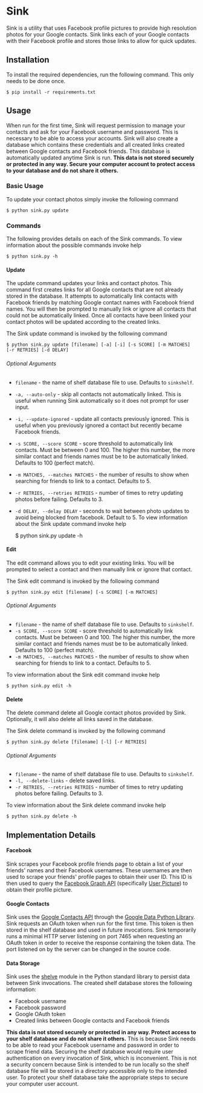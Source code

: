 # Sink

Sink is a utility that uses Facebook profile pictures to provide high resolution photos for your Google contacts. Sink links each of your Google contacts with their Facebook profile and stores those links to allow for quick updates.

## Installation

To install the required dependencies, run the following command.  This only needs to be done once.

    $ pip install -r requirements.txt

## Usage

When run for the first time, Sink will request permission to manage your contacts and ask for your Facebook username and password.  This is necessary to be able to access your accounts.  Sink will also create a database which contains these credentials and all created links created between Google contacts and Facebook friends.  This database is automatically updated anytime Sink is run.  **This data is not stored securely or protected in any way.  Secure your computer account to protect access to your database and do not share it others.**

### Basic Usage

To update your contact photos simply invoke the following command

    $ python sink.py update

### Commands

The following provides details on each of the Sink commands.  To view information about the possible commands invoke help

    $ python sink.py -h

#### Update

The update command updates your links and contact photos.  This command first creates links for all Google contacts that are not already stored in the database.  It attempts to automatically link contacts with Facebook friends by matching Google contact names with Facebook friend names.  You will then be prompted to manually link or ignore all contacts that could not be automatically linked.  Once all contacts have been linked your contact photos will be updated according to the created links.

The Sink update command is invoked by the following command

    $ python sink.py update [filename] [-a] [-i] [-s SCORE] [-m MATCHES] [-r RETRIES] [-d DELAY]

###### Optional Arguments

* `filename` - the name of shelf database file to use.  Defaults to `sinkshelf`.
* `-a, --auto-only` - skip all contacts not automatically linked.  This is useful when running Sink automatically so it does not prompt for user input.
* `-i, --update-ignored` - update all contacts previously ignored.  This is useful when you previously ignored a contact but recently became Facebook friends.
* `-s SCORE, --score SCORE` - score threshold to automatically link contacts.  Must be between 0 and 100.  The higher this number, the more similar contact and friends names must be to be automatically linked.  Defaults to 100 (perfect match).
* `-m MATCHES, --matches MATCHES` - the number of results to show when searching for friends to link to a contact.  Defaults to 5.
* `-r RETRIES, --retries RETRIES` - number of times to retry updating photos before failing.  Defaults to 3.
* `-d DELAY, --delay DELAY` - seconds to wait between photo updates to avoid being blocked from facebook. Default to 5.
To view information about the Sink update command invoke help

    $ python sink.py update -h

#### Edit

The edit command allows you to edit your existing links.  You will be prompted to select a contact and then manually link or ignore that contact.

The Sink edit command is invoked by the following command

    $ python sink.py edit [filename] [-s SCORE] [-m MATCHES]

###### Optional Arguments

* `filename` - the name of shelf database file to use.  Defaults to `sinkshelf`.
* `-s SCORE, --score SCORE` - score threshold to automatically link contacts.  Must be between 0 and 100.  The higher this number, the more similar contact and friends names must be to be automatically linked.  Defaults to 100 (perfect match).
* `-m MATCHES, --matches MATCHES` - the number of results to show when searching for friends to link to a contact.  Defaults to 5.

To view information about the Sink edit command invoke help

    $ python sink.py edit -h

#### Delete

The delete command delete all Google contact photos provided by Sink.  Optionally, it will also delete all links saved in the database.

The Sink delete command is invoked by the following command

    $ python sink.py delete [filename] [-l] [-r RETRIES]

###### Optional Arguments

* `filename` - the name of shelf database file to use.  Defaults to `sinkshelf`.
* `-l, --delete-links` - delete saved links.
* `-r RETRIES, --retries RETRIES` - number of times to retry updating photos before failing.  Defaults to 3.

To view information about the Sink delete command invoke help

    $ python sink.py delete -h

## Implementation Details

#### Facebook

Sink scrapes your Facebook profile friends page to obtain a list of your friends' names and their Facebook usernames.  These usernames are then used to scrape your friends' profile pages to obtain their user ID.  This ID is then used to query the [Facebook Graph API](https://developers.facebook.com/docs/graph-api) (specifically [User Picture](https://developers.facebook.com/docs/graph-api/reference/user/picture)) to obtain their profile picture.

#### Google Contacts

Sink uses the [Google Contacts API](https://developers.google.com/google-apps/contacts) through the [Google Data Python Library](https://github.com/google/gdata-python-client).  Sink requests an OAuth token when run for the first time.  This token is then stored in the shelf database and used in future invocations.  Sink temporarily runs a minimal HTTP server listening on port 7465 when requesting an OAuth token in order to receive the response containing the token data.  The port listened on by the server can be changed in the source code.

#### Data Storage

Sink uses the [shelve](https://docs.python.org/library/shelve.html) module in the Python standard library to persist data between Sink invocations.  The created shelf database stores the following information:

* Facebook username
* Facebook password
* Google OAuth token
* Created links between Google contacts and Facebook friends

**This data is not stored securely or protected in any way.  Protect access to your shelf database and do not share it others.** This is because Sink needs to be able to read your Facebook username and password in order to scrape friend data.  Securing the shelf database would require user authentication on every invocation of Sink, which is inconvenient.  This is not a security concern because Sink is intended to be run locally so the shelf database file will be stored in a directory accessible only to the intended user.  To protect your shelf database take the appropriate steps to secure your computer user account.
